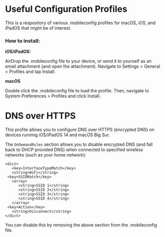 # Useful Configuration Profiles
 
 This is a respository of various .mobileconfig profiles for macOS, iOS, and iPadOS that might be of interest.
 
### How to install:
 
**iOS/iPadOS:**
 
AirDrop the .mobileconfig file to your device, or send it to yourself as an email attachment (and open the attachment). Navigate to Settings > General > Profiles and tap Install. 

**macOS** 
 
 Double click the .mobileconfig file to load the profile. Then, navigate to System Preferences > Profiles and click Install. 
 
# DNS over HTTPS

This profile allows you to configure DNS over HTTPS (encrypted DNS) on devices running iOS/iPadOS 14 and macOS Big Sur. 

The ``OnDemandRules`` section allows you to disable encrypted DNS (and fall back to DHCP provided DNS) when connected to specified wireless networks (such as your home network):

	<dict>
	   <key>InterfaceTypeMatch</key>
	   <string>WiFi</string>
	 <key>SSIDMatch</key>
	   <array>
	      <string>SSID 1</string>
	      <string>SSID 2</string>
	      <string>SSID 3</string>
	      <string>SSID 4</string>
	   </array>
	 <key>Action</key>
	   <string>Disconnect</string>
	</dict>
	
You can disable this by removing the above section from the .mobileconfig file.


